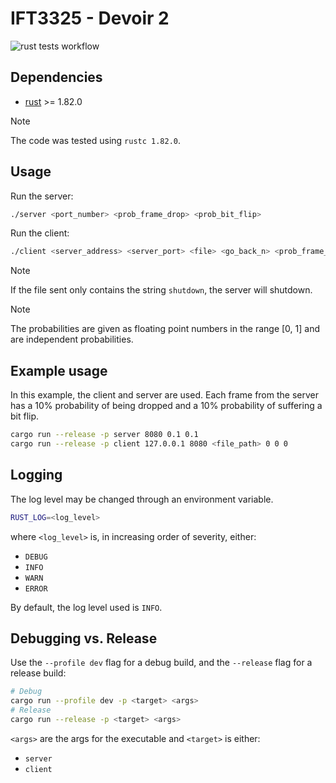 # IFT3325 - Devoir 2

![rust tests workflow](https://github.com/etiennecollin/ift3325/actions/workflows/rust.yml/badge.svg)

## Dependencies

- [rust](https://www.rust-lang.org/tools/install) >= 1.82.0

> [!NOTE]
> The code was tested using `rustc 1.82.0`.

## Usage

Run the server:

```bash
./server <port_number> <prob_frame_drop> <prob_bit_flip>
```

Run the client:

```bash
./client <server_address> <server_port> <file> <go_back_n> <prob_frame_drop> <prob_bit_flip>
```

> [!NOTE]
> If the file sent only contains the string `shutdown`, the server will shutdown.

> [!NOTE]
> The probabilities are given as floating point numbers in the range [0, 1]
> and are independent probabilities.

<!-- Run the tunnel: -->
<!---->
<!-- ```bash -->
<!-- ./tunnel <in_port> <out_address> <out_port> <prob_frame_drop> <prob_bit_flip> -->
<!-- ``` -->
<!---->
<!-- > [!NOTE] -->
<!-- > The tunnel allows the simulation of a noisy environment where frames -->
<!-- > might be dropped or suffer bit flips. The probabilities in the arguments are -->
<!-- > values in the range \[0, 1\] and are independant. Every frame, in any direction, -->
<!-- > has a probability of being dropped. If it is not dropped, the second -->
<!-- > probability is used to determine if a bit is flipped in the frame. -->

## Example usage

In this example, the client and server are used. Each frame from the server
has a 10% probability of being dropped and a 10% probability of suffering a
bit flip.

```bash
cargo run --release -p server 8080 0.1 0.1
cargo run --release -p client 127.0.0.1 8080 <file_path> 0 0 0
```

## Logging

The log level may be changed through an environment variable.

```bash
RUST_LOG=<log_level>
```

where `<log_level>` is, in increasing order of severity, either:

- `DEBUG`
- `INFO`
- `WARN`
- `ERROR`

By default, the log level used is `INFO`.

## Debugging vs. Release

Use the `--profile dev` flag for a debug build, and the `--release` flag for a release build:

```bash
# Debug
cargo run --profile dev -p <target> <args>
# Release
cargo run --release -p <target> <args>
```

`<args>` are the args for the executable and `<target>` is either:

- `server`
- `client`

